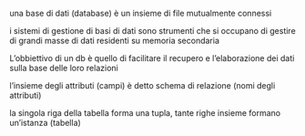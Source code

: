 una base di dati (database) è un insieme di file mutualmente connessi

i sistemi di gestione di basi di dati sono strumenti che si occupano di gestire di grandi masse di  dati residenti su memoria secondaria

L’obbiettivo di un db è quello di facilitare il recupero e l’elaborazione dei dati sulla base delle loro relazioni

l’insieme degli attributi (campi) è detto schema di relazione (nomi degli attributi)

la singola riga della tabella forma una tupla, tante righe insieme formano un’istanza (tabella)